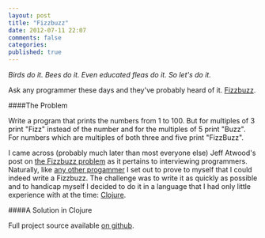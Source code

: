 ```yaml
---
layout: post
title: "Fizzbuzz"
date: 2012-07-11 22:07
comments: false
categories: 
published: true
---
```


_Birds do it. Bees do it. Even educated fleas do it. So let's do it._

<!-- more -->

Ask any programmer these days and they've probably heard of it. [Fizzbuzz](http://weblog.raganwald.com/2007/01/dont-overthink-fizzbuzz.html).

####The Problem

Write a program that prints the numbers from 1 to 100. But for multiples of 3 print "Fizz" instead of the number and for the multiples of 5 print "Buzz".  
For numbers which are multiples of both three and five print "FizzBuzz".

I came across (probably much later than most everyone else) Jeff Atwood's post on [the Fizzbuzz problem](http://www.codinghorror.com/blog/2007/02/why-cant-programmers-program.html) as it pertains to interviewing programmers. Naturally, like [any other progammer](http://www.codinghorror.com/blog/2007/02/fizzbuzz-the-programmers-stairway-to-heaven.html) I set out to prove to myself that I could indeed write a Fizzbuzz. The challenge was to write it as quickly as possible and to handicap myself I decided to do it in a language that I had only little experience with at the time: [Clojure](http://clojure.org/).

####A Solution in Clojure

<div class="row-fluid">
  <div class="span10">
    <script src="https://gist.github.com/cacoco/5562510.js"></script>
  </div>
</div>

Full project source available [on github](https://github.com/cacoco/fizzbuzz).


